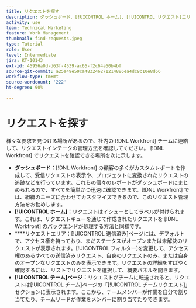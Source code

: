 ```yaml
---
title: リクエストを探す
description: ダッシュボード、[!UICONTROL ホーム]、[!UICONTROL リクエスト]エリア、および[!UICONTROL チーム]ページを使用して、リクエストキューを通じて作成された受信リクエストを確認する方法を説明します。
activity: use
team: Technical Marketing
feature: Work Management
thumbnail: find-requests.jpeg
type: Tutorial
role: User
level: Intermediate
jira: KT-10143
exl-id: 45956a0d-d63f-4539-ac65-f2c64a60b4bf
source-git-commit: a25a49e59ca483246271214886ea4dc9c10e8d66
workflow-type: tm+mt
source-wordcount: '222'
ht-degree: 90%

---
```


# リクエストを探す

様々な要求を見つける場所があるので、社内の [!DNL  Workfront] チームに連絡して、リクエストインテークの管理方法を確認してください。 [!DNL Workfront] でリクエストを確認できる場所を次に示します。

* **ダッシュボード：**[!DNL Workfront] の顧客の多くがカスタムレポートを作成して、受信リクエストの表示や、プロジェクトに変換されたリクエストの追跡などを行っています。これらの個々のレポートがダッシュボードにまとめられるので、すべてを簡単かつ迅速に確認できます。[!DNL Workfront] では、組織のニーズに合わせてカスタマイズできるので、このリクエスト管理方法をお勧めします。
* **[!UICONTROL ホーム]：**&#x200B;リクエストはイシューとしてラベルが付けられます。これは、リクエストキューを通じて作成されたリクエストを [!DNL Workfront] のバックエンドが処理する方法と同様です。
* ****&#x200B;リクエストエリア：[!UICONTROL 送信済み]ページには、デフォルトで、アクセス権を持っており、まだステータスがオープンまたは未解決のリクエストが表示されます。[!UICONTROL フィルター]を変更して、アクセス権のあるすべての送信済みリクエスト、自身のリクエストのみ、または自身のオープンなリクエストのみを表示できます。リクエストの詳細をすばやく確認するには、リストでリクエストを選択して、概要パネルを開きます。
* **[!UICONTROL チーム]ページ：**&#x200B;リクエストがチームに転送されると、リクエストは[!UICONTROL チーム]ページの「[!UICONTROL チームリクエスト]」セクションに表示されます。ここから、チームメンバーが作業を自分で割り当てたり、チームリードが作業をメンバーに割り当てたりできます。
